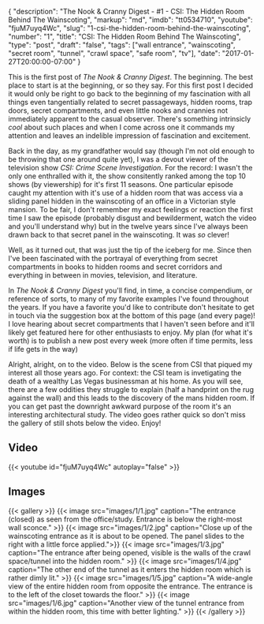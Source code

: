 {
    "description":  "The Nook & Cranny Digest - #1 - CSI: The Hidden Room Behind The Wainscoting",
    "markup":       "md",
    "imdb":         "tt0534710",
    "youtube":      "fjuM7uyq4Wc",
    "slug":         "1-csi-the-hidden-room-behind-the-wainscoting",
    "number":       "1",
    "title":        "CSI: The Hidden Room Behind The Wainscoting",
    "type":         "post",
    "draft":        "false",
    "tags":         ["wall entrance", "wainscoting", "secret room", "tunnel", "crawl space", "safe room", "tv"],
    "date":         "2017-01-27T20:00:00-07:00"
}

This is the first post of *The Nook & Cranny Digest*. The beginning. The best
place to start is at the beginning, or so they say. For this first post I decided
it would only be right to go back to the beginning of my fascination with all
things even tangentially related to secret passageways, hidden rooms, trap doors,
secret compartments, and even little nooks and crannies not immediately apparent to
the casual observer. There's something intrinsicly *cool* about such places and
when I come across one it commands my attention and leaves an indelible impression of
fascination and excitement.

Back in the day, as my grandfather would say (though I'm not old enough to be
throwing that one around quite yet), I was a devout viewer of the television show
*CSI: Crime Scene Investigation*. For the record: I wasn't the only one enthralled
with it, the show consitently ranked among the top 10 shows (by viewership) for
it's first 11 seasons. One particular episode caught my attention with it's use
of a hidden room that was access via a sliding panel hidden in the wainscoting
of an office in a Victorian style mansion. To be fair, I don't remember my exact
feelings or reaction the first time I saw the episode (probably disgust and
bewilderment, watch the video and you'll understand why) but in the twelve years
since I've always been drawn back to that secret panel in the wainscoting. It
was *so* clever!

Well, as it turned out, that was just the tip of the iceberg for me. Since then
I've been fascinated with the portrayal of everything from secret compartments
in books to hidden rooms and secret corridors and everything in between in movies,
television, and literature.

In *The Nook & Cranny Digest* you'll find, in time, a concise compendium, or
reference of sorts, to many of my favorite examples I've found throughout the
years. If you have a favorite you'd like to contribute don't hesitate to get in
touch via the suggestion box at the bottom of this page (and every page)! I love
hearing about secret compartments that I haven't seen before and it'll likely get
featured here for other enthusiasts to enjoy. My plan (for what it's worth) is to
publish a new post every week (more often if time permits, less if life gets in the way)

Alright, alright, on to the video. Below is the scene from CSI that piqued my
interest all those years ago. For context: the CSI team is invetigating the death
of a wealthy Las Vegas businessman at his home. As you will see, there are a few
oddities they struggle to explain (half a handprint on the rug against the wall)
and this leads to the discovery of the mans hidden room. If you can get past the
downright awkward purpose of the room it's an interesting architectural study.
The video goes rather quick so don't miss the gallery of still shots below the
video. Enjoy!

## Video

{{< youtube id="fjuM7uyq4Wc" autoplay="false"  >}}


## Images

{{< gallery >}}
    {{< image src="images/1/1.jpg" caption="The entrance (closed) as seen from the office/study. Entrance is below the right-most wall sconce." >}}
    {{< image src="images/1/2.jpg" caption="Close up of the wainscoting entrance as it is about to be opened. The panel slides to the right with a little force applied.">}}
    {{< image src="images/1/3.jpg" caption="The entrance after being opened, visible is the walls of the crawl space/tunnel into the hidden room." >}}
    {{< image src="images/1/4.jpg" caption="The other end of the tunnel as it enters the hidden room which is rather dimly lit." >}}
    {{< image src="images/1/5.jpg" caption="A wide-angle view of the entire hidden room from opposite the entrance. The entrance is to the left of the closet towards the floor." >}}
    {{< image src="images/1/6.jpg" caption="Another view of the tunnel entrance from within the hidden room, this time with better lighting." >}}
{{< /gallery >}}
